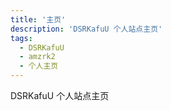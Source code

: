 ```yaml
---
title: '主页'
description: 'DSRKafuU 个人站点主页'
tags:
  - DSRKafuU
  - amzrk2
  - 个人主页
---
```


DSRKafuU 个人站点主页

<!--more-->
